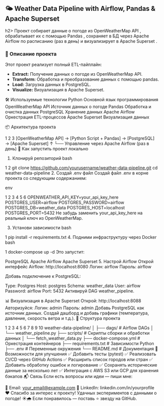 <h2>🌤️ Weather Data Pipeline with Airflow, Pandas & Apache Superset</h2>h2>
Проект собирает данные о погоде из OpenWeatherMap API , обрабатывает их с помощью Pandas , сохраняет в БД через Apache Airflow по расписанию (раз в день) и визуализирует в Apache Superset . 

<h3>🧠 Описание проекта</h3>
Этот проект реализует полный ETL-пайплайн:
<ul>
  <li><b>Extract:</b> Получение данных о погоде из OpenWeatherMap API.
  <li><b>Transform:</b> Обработка и преобразование данных с помощью pandas.
  <li><b>Load:</b> Загрузка данных в PostgreSQL.
  <li><b>Visualize:</b> Визуализация в Apache Superset.
</ul>
🛠️ Используемые технологии
Python
Основной язык программирования
OpenWeatherMap API
Источник данных о погоде
Pandas
Обработка и очистка данных
PostgreSQL
Хранение данных
Apache Airflow
Оркестрация ETL-процессов
Apache Superset
Визуализация данных

📦 Архитектура проекта


1
2
3
[OpenWeatherMap API] → [Python Script + Pandas] → [PostgreSQL] → [Apache Superset]
                        ↑
                        └── Управление через Apache Airflow (раз в день)
🚀 Как запустить проект локально
1. Клонируй репозиторий
bash


1
2
git clone https://github.com/yourusername/weather-data-pipeline.git
cd weather-data-pipeline
2. Создай .env файл
Создай файл .env в корне проекта со следующим содержанием:

env


1
2
3
4
5
6
OPENWEATHER_API_KEY=your_api_key_here
POSTGRES_USER=airflow
POSTGRES_PASSWORD=airflow
POSTGRES_DB=weather_data
POSTGRES_HOST=localhost
POSTGRES_PORT=5432
Не забудь заменить your_api_key_here на реальный ключ из OpenWeatherMap. 

3. Установи зависимости
bash


1
pip install -r requirements.txt
4. Подними инфраструктуру через Docker
bash


1
docker-compose up -d
Это запустит: 

PostgreSQL
Apache Airflow
Apache Superset
5. Настрой Airflow
Открой интерфейс Airflow: http://localhost:8080
Логин: airflow
Пароль: airflow

Добавь подключение к PostgreSQL:

Type: Postgres
Host: postgres
Schema: weather_data
User: airflow
Password: airflow
Port: 5432
Активируй DAG weather_pipeline.

📊 Визуализация в Apache Superset
Открой: http://localhost:8088
Авторизуйся:
Логин: admin
Пароль: admin
Добавь PostgreSQL как источник данных.
Создай дашборд и добавь графики (температура, давление, скорость ветра и т.д.).
📁 Структура проекта


1
2
3
4
5
6
7
8
9
10
weather-data-pipeline/
│
├── dags/                   # Airflow DAGs
│   └── weather_pipeline.py
├── scripts/                # Скрипты сборки и обработки данных
│   └── fetch_weather_data.py
├── docker-compose.yml      # Оркестрация контейнеров
├── requirements.txt        # Зависимости Python
├── .env                    # Переменные окружения
└── README.md               # Документация
🧪 Возможности для улучшения
✅ Добавить тесты (pytest)
✅ Реализовать CI/CD через GitHub Actions
✅ Расширить список городов или стран
✅ Добавить обработку ошибок и логирование
✅ Сохранять исторические данные за несколько лет
✅ Интеграция с AWS S3 или GCP для хранения бэкапов
📬 Связь
Если есть вопросы или идеи — пиши мне:

📧 Email: your_email@example.com
💼 LinkedIn: linkedin.com/in/yourprofile
❤️ Спасибо за интерес к проекту!
Удачных экспериментов с данными о погоде! ☀️🌧️
Если понравилось — поставь ⭐ звезду на GitHub.
